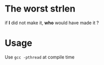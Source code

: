 # The worst strlen
if **I** did not make it, **who** would have made it ?
# Usage
Use `gcc -pthread` at compile time
